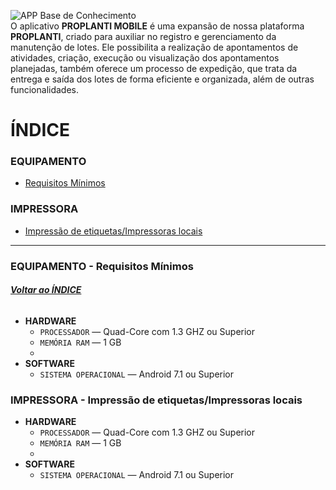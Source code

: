 ![APP Base de Conhecimento](https://github.com/Masterplanti-Suporte/Documentacao/assets/66273012/a4b5717b-3b90-47c9-9a04-2ae12af9cc6d)
<br>
O aplicativo **PROPLANTI MOBILE** é uma expansão de nossa plataforma **PROPLANTI**, criado para auxiliar no registro e gerenciamento da manutenção de lotes. Ele possibilita a realização de apontamentos de atividades, criação, execução ou visualização dos apontamentos planejadas, também oferece um processo de expedição, que trata da entrega e saída dos lotes de forma eficiente e organizada, além de outras funcionalidades.

# ÍNDICE

### EQUIPAMENTO
* [Requisitos Mínimos](#EQUIPAMENTO---Requisitos-Minimos)

### IMPRESSORA
* [Impressão de etiquetas/Impressoras locais](#IMPRESSORA---Impressão-de-etiquetas-Impressoras-locais)


---

### EQUIPAMENTO - Requisitos Mínimos
**<h6>[Voltar ao ÍNDICE](#INDICE)</h6>**
  - **HARDWARE**
    - `PROCESSADOR` &mdash; Quad-Core com 1.3 GHZ ou Superior
    - `MEMÓRIA RAM` &mdash; 1 GB
    - 
  - **SOFTWARE**
    - `SISTEMA OPERACIONAL` &mdash; Android 7.1 ou Superior
    
### IMPRESSORA - Impressão de etiquetas/Impressoras locais

  - **HARDWARE**
    - `PROCESSADOR` &mdash; Quad-Core com 1.3 GHZ ou Superior
    - `MEMÓRIA RAM` &mdash; 1 GB
    - 
  - **SOFTWARE**
    - `SISTEMA OPERACIONAL` &mdash; Android 7.1 ou Superior
